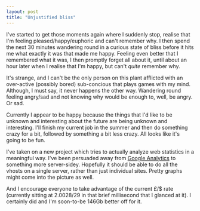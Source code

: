 ```yaml
---
layout: post
title: "Unjustified bliss"
---
```

I've started to get those moments again where I suddenly stop, realise that
I'm feeling pleased/happy/euphoric and can't remember why. I then spend the
next 30 minutes wandering round in a curious state of bliss before it hits me
what exactly it was that made me happy. Feeling even better that I remembered
what it was, I then promptly forget all about it, until about an hour later
when I realise that I'm happy, but can't _quite_ remember why.

It's strange, and I can't be the only person on this plant afflicted with an
over-active (possibly bored) sub-concious that plays games with my mind.
Although, I must say, it never happens the other way. Wandering round feeling
angry/sad and not knowing why would be enough to, well, be angry. Or sad.

Currently I appear to be happy because the things that I'd like to be unknown
and interesting about the future are being unknown and interesting. I'll
finish my current job in the summer and then do something crazy for a bit,
followed by something a bit less crazy. All looks like it's going to be fun.

I've taken on a new project which tries to actually analyze web statistics in
a meaningful way. I've been persuaded away from [Google Analytics][1] to
something more server-sidey. Hopefully it should be able to do all the vhosts
on a single server, rather than just individual sites. Pretty graphs might
come into the picture as well.

And I encourage everyone to take advantage of the current £/$ rate (currently
sitting at 2.0028/29 in that brief millisecond that I glanced at it). I
certainly did and I'm soon-to-be 146Gb better off for it.

   [1]: http://www.google.com/analytics/
